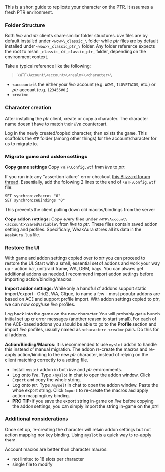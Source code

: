This is a short guide to replicate your character on the PTR. It assumes a fresh PTR environment.

### Folder Structure
Both *live* and *ptr* clients share similar folder structures. *live* files are by default installed under `<wow>\_classic_\` folder while *ptr* files are by default installed under `<wow>\_classic_ptr_\` folder. Any folder reference expects the root to mean `_classic_` or `_classic_ptr_` folder, depending on the environment context.

Take a typical reference like the following:

> `\WTF\Account\<account>\<realm>\<character>\`

- `<account>` is the either your *live* account (e.g. `WOW1`, `ILOVETACOS`, etc.) or *ptr* account (e.g. `123456#01`)
- `<realm>`



### Character creation
After installing the *ptr* client, create or copy a character. The character name doesn't have to match their *live* counterpart.

Log in the newly created/copied character, then exists the game. This scaffolds the `WTF` folder (among other things) for the account/character for us to migrate to.

### Migrate game and addon settings
**Copy game settings** Copy `\WTF\Config.wtf` from *live* to *ptr*.

If you run into any "assertion failure" error checkout [this Blizzard forum thread](https://eu.forums.blizzard.com/en/wow/t/crashing-on-launch-of-ptr-client-2022/404159/2). Essentially, add the following 2 lines to the end of `\WTF\Config.wtf` file:
```
SET synchronizeMacros "0"
SET synchronizeBindings "0"
```
This prevents the client pulling down old macros/bindings from the server

**Copy addon settings:** Copy every files under `\WTF\Account\<account>\SavedVariable\` from *live* to *ptr*. These files contain saved addon setting and profiles. Specifically, WeakAura stores all its data in the `WeakAura.lua` file.

### Restore the UI
With game and addon settings copied over to *ptr* you can proceed to restore the UI. Start with a small, essential set of addons and work your way up - action bar, unit/raid frame, WA, DBM, bags. You can always get additional addons as needed. I recommend import addon settings before importing action/binding/macros.

**Import addon settings:** While only a handful of addons support static import/export - Grid2, WA, Clique, to name a few - most popular addons are based on ACE and support profile import. With addon settings copied to *ptr*, we can now copy/use *live* profiles.

Log back into the game on the new character. You will probably get a bunch initial set up or error messages (another reason to start small). For each of the ACE-based addons you should be able to go to the **Profile** section and import *live* profiles, usually named as `<character>-<realm>` pairs. Do this for all addons.

**Action/Binding/Macros**: It is recommended to use `myslot` addon to handle this instead of manual migration. The addon re-create the macros and re-apply action/binding to the new *ptr* character, instead of relying on the client matching correctly to a setting file.

- Install `myslot` addon in both *live* and *ptr* environments.
- Log onto *live*. Type `/myslot` in chat to open the addon window. Click `Export` and copy the whole string.
- Log onto *ptr*. Type `/myselt` in chat to open the addon window. Paste the whoe export string. Click `Import` to re-create the macros and apply action mapping/key binding.
- **PRO TIP:** If you save the export string in-game on *live* before copying the addon settings, you can simply import the string in-game on the *ptr*!

### Additional considerations
Once set up, re-creating the character will retain addon settings but not action mapping nor key binding. Using `myslot` is a quick way to re-apply them.

Account macros are better than character macros:
- not limited to 18 slots per character
- single file to modify